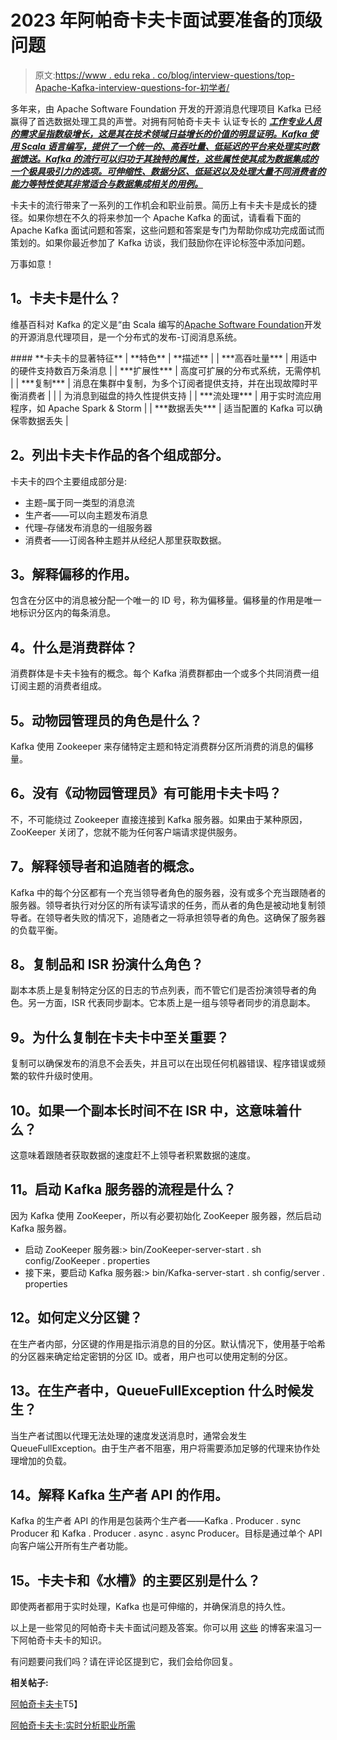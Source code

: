 # 2023 年阿帕奇卡夫卡面试要准备的顶级问题

> 原文:[https://www . edu reka . co/blog/interview-questions/top-Apache-Kafka-interview-questions-for-初学者/](https://www.edureka.co/blog/interview-questions/top-apache-kafka-interview-questions-for-beginners/)

多年来，由 Apache Software Foundation 开发的开源消息代理项目 Kafka 已经赢得了首选数据处理工具的声誉。对拥有阿帕奇卡夫卡 认证专长的 ***[工作专业人员的需求呈指数级增长，这是其在技术领域日益增长的价值的明显证明。Kafka 使用 Scala 语言编写，提供了一个统一的、高吞吐量、低延迟的平台来处理实时数据馈送。Kafka 的流行可以归功于其独特的属性，这些属性使其成为数据集成的一个极具吸引力的选项。可伸缩性、数据分区、低延迟以及处理大量不同消费者的能力等特性使其非常适合与数据集成相关的用例。](https://www.edureka.co/apache-kafka)***

卡夫卡的流行带来了一系列的工作机会和职业前景。简历上有卡夫卡是成长的捷径。如果你想在不久的将来参加一个 Apache Kafka 的面试，请看看下面的 Apache Kafka 面试问题和答案，这些问题和答案是专门为帮助你成功完成面试而策划的。如果你最近参加了 Kafka 访谈，我们鼓励你在评论标签中添加问题。

万事如意！

## 1。卡夫卡是什么？

维基百科对 Kafka 的定义是“由 Scala 编写的[Apache Software Foundation](https://en.wikipedia.org/wiki/Apache_Software_Foundation "Apache Software Foundation")开发的开源消息代理项目，是一个分布式的发布-订阅消息系统。

 <caption>#### **卡夫卡的显著特征**</caption> 
| **特色** | **描述** |
| ***高吞吐量*** | 用适中的硬件支持数百万条消息 |
| ***扩展性*** | 高度可扩展的分布式系统，无需停机 |
| ***复制*** | 消息在集群中复制，为多个订阅者提供支持，并在出现故障时平衡消费者 |
|  | 为消息到磁盘的持久性提供支持 |
| ***流处理*** | 用于实时流应用程序，如 Apache Spark & Storm |
| ***数据丢失*** | 适当配置的 Kafka 可以确保零数据丢失 |

## 2。列出卡夫卡作品的各个组成部分。

卡夫卡的四个主要组成部分是:

*   主题–属于同一类型的消息流
*   生产者——可以向主题发布消息
*   代理–存储发布消息的一组服务器
*   消费者——订阅各种主题并从经纪人那里获取数据。

## 3。解释偏移的作用。

包含在分区中的消息被分配一个唯一的 ID 号，称为偏移量。偏移量的作用是唯一地标识分区内的每条消息。

## 4。什么是消费群体？

消费群体是卡夫卡独有的概念。每个 Kafka 消费群都由一个或多个共同消费一组订阅主题的消费者组成。

## 5。动物园管理员的角色是什么？

Kafka 使用 Zookeeper 来存储特定主题和特定消费群分区所消费的消息的偏移量。

## 6。没有《动物园管理员》有可能用卡夫卡吗？

不，不可能绕过 Zookeeper 直接连接到 Kafka 服务器。如果由于某种原因，ZooKeeper 关闭了，您就不能为任何客户端请求提供服务。

## 7。解释领导者和追随者的概念。

Kafka 中的每个分区都有一个充当领导者角色的服务器，没有或多个充当跟随者的服务器。领导者执行对分区的所有读写请求的任务，而从者的角色是被动地复制领导者。在领导者失败的情况下，追随者之一将承担领导者的角色。这确保了服务器的负载平衡。

## 8。复制品和 ISR 扮演什么角色？

副本本质上是复制特定分区的日志的节点列表，而不管它们是否扮演领导者的角色。另一方面，ISR 代表同步副本。它本质上是一组与领导者同步的消息副本。

## 9。为什么复制在卡夫卡中至关重要？

复制可以确保发布的消息不会丢失，并且可以在出现任何机器错误、程序错误或频繁的软件升级时使用。

## 10。如果一个副本长时间不在 ISR 中，这意味着什么？

这意味着跟随者获取数据的速度赶不上领导者积累数据的速度。

## 11。启动 Kafka 服务器的流程是什么？

因为 Kafka 使用 ZooKeeper，所以有必要初始化 ZooKeeper 服务器，然后启动 Kafka 服务器。

*   启动 ZooKeeper 服务器:> bin/ZooKeeper-server-start . sh config/ZooKeeper . properties
*   接下来，要启动 Kafka 服务器:> bin/Kafka-server-start . sh config/server . properties

## 12。如何定义分区键？

在生产者内部，分区键的作用是指示消息的目的分区。默认情况下，使用基于哈希的分区器来确定给定密钥的分区 ID。或者，用户也可以使用定制的分区。

## 13。在生产者中，QueueFullException 什么时候发生？

当生产者试图以代理无法处理的速度发送消息时，通常会发生 QueueFullException。由于生产者不阻塞，用户将需要添加足够的代理来协作处理增加的负载。

## 14。解释 Kafka 生产者 API 的作用。

Kafka 的生产者 API 的作用是包装两个生产者——Kafka . Producer . sync Producer 和 Kafka . Producer . async . async Producer。目标是通过单个 API 向客户端公开所有生产者功能。

## 15。卡夫卡和《水槽》的主要区别是什么？

即使两者都用于实时处理，Kafka 也是可伸缩的，并确保消息的持久性。

以上是一些常见的阿帕奇卡夫卡面试问题及答案。你可以用 [这些](https://www.edureka.co/blog/category/big-data-analytics/ "Apache Kafka training") 的博客来温习一下阿帕奇卡夫卡的知识。

有问题要问我们吗？请在评论区提到它，我们会给你回复。

**相关帖子:**

[阿帕奇卡夫卡](https://www.edureka.co/apache-kafka "Get started with Apache Kafka")T5】

[阿帕奇卡夫卡:实时分析职业所需](https://www.edureka.co/blog/apache-kafka-career "Career in real-time analytics")